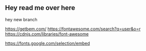 ## Hey read me over here

hey new branch

https://getbem.com/
https://fontawesome.com/search?q=user&o=r
https://cdnjs.com/libraries/font-awesome

https://fonts.google.com/selection/embed
